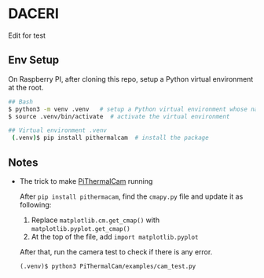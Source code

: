 # DACERI
Edit for test 

## Env Setup
On Raspberry PI, after cloning this repo, setup a Python virtual environment at the root.
```bash
## Bash 
$ python3 -m venv .venv   # setup a Python virtual environment whose name is ".venv". Use `ls -a` to find the .venv repo
$ source .venv/bin/activate  # activate the virtual environment

## Virtual environment .venv
 (.venv)$ pip install pithermalcam  # install the package
```

## Notes
- The trick to make [PiThermalCam](https://github.com/tomshaffner/PiThermalCam) running

  After `pip install pithermacam`, find the `cmapy.py` file and update it as following:
  1. Replace `matplotlib.cm.get_cmap()` with `matplotlib.pyplot.get_cmap()`
  2. At the top of the file, add `import matplotlib.pyplot`

  After that, run the camera test to check if there is any error.
  ```
  (.venv)$ python3 PiThermalCam/examples/cam_test.py 
  ```
  
